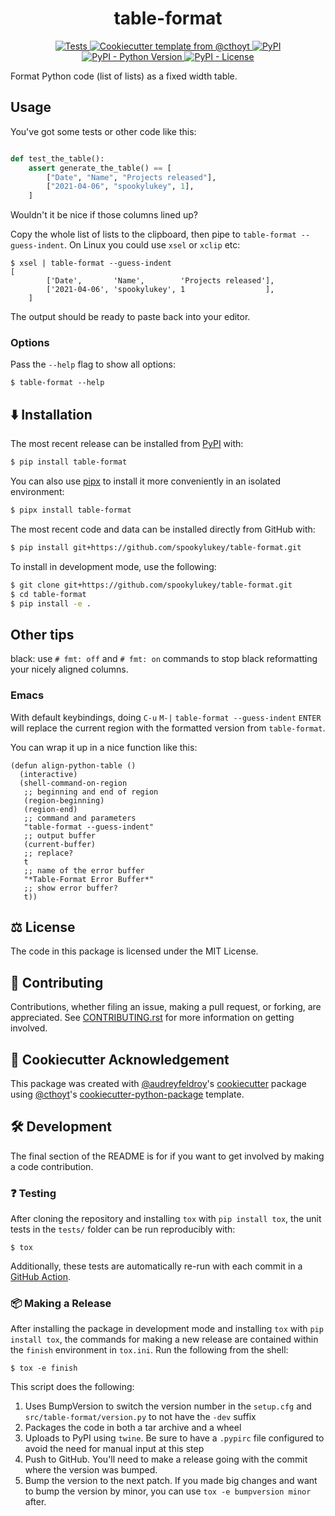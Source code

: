 <!--
<p align="center">
  <img src="docs/source/logo.png" height="150">
</p>
-->

<h1 align="center">
  table-format
</h1>

<p align="center">
    <a href="https://github.com/spookylukey/table-format/actions?query=workflow%3ATests">
        <img alt="Tests" src="https://github.com/spookylukey/table-format/workflows/Tests/badge.svg" />
    </a>
    <a href="https://github.com/cthoyt/cookiecutter-python-package">
        <img alt="Cookiecutter template from @cthoyt" src="https://img.shields.io/badge/Cookiecutter-python--package-yellow" /> 
    </a>
    <a href="https://pypi.org/project/table-format">
        <img alt="PyPI" src="https://img.shields.io/pypi/v/table-format" />
    </a>
    <a href="https://pypi.org/project/table-format">
        <img alt="PyPI - Python Version" src="https://img.shields.io/pypi/pyversions/table-format" />
    </a>
    <a href="https://github.com/spookylukey/table-format/blob/master/LICENSE">
        <img alt="PyPI - License" src="https://img.shields.io/pypi/l/table-format" />
    </a>
</p>

Format Python code (list of lists) as a fixed width table.

## Usage

You've got some tests or other code like this:
```python

def test_the_table():
    assert generate_the_table() == [
        ["Date", "Name", "Projects released"],
        ["2021-04-06", "spookylukey", 1],
    ]
```

Wouldn't it be nice if those columns lined up?

Copy the whole list of lists to the clipboard, then pipe to ``table-format
--guess-indent``. On Linux you could use `xsel` or `xclip` etc:

```shell
$ xsel | table-format --guess-indent
[
        ['Date',       'Name',        'Projects released'],
        ['2021-04-06', 'spookylukey', 1                  ],
    ]
```

The output should be ready to paste back into your editor.

### Options

Pass the `--help` flag to show all options:

```shell
$ table-format --help
```

## ⬇️ Installation

The most recent release can be installed from
[PyPI](https://pypi.org/project/table-format/) with:

```bash
$ pip install table-format
```

You can also use [pipx](https://pipxproject.github.io/pipx/) to install it more
conveniently in an isolated environment:

```bash
$ pipx install table-format
```


The most recent code and data can be installed directly from GitHub with:

```bash
$ pip install git+https://github.com/spookylukey/table-format.git
```

To install in development mode, use the following:

```bash
$ git clone git+https://github.com/spookylukey/table-format.git
$ cd table-format
$ pip install -e .
```
## Other tips

black: use `# fmt: off` and `# fmt: on` commands to stop black reformatting your
nicely aligned columns.


### Emacs
With default keybindings, doing `C-u` `M-|` `table-format --guess-indent` `ENTER` will
replace the current region with the formatted version from `table-format`.

You can wrap it up in a nice function like this:

```elisp
(defun align-python-table ()
  (interactive)
  (shell-command-on-region
   ;; beginning and end of region
   (region-beginning)
   (region-end)
   ;; command and parameters
   "table-format --guess-indent"
   ;; output buffer
   (current-buffer)
   ;; replace?
   t
   ;; name of the error buffer
   "*Table-Format Error Buffer*"
   ;; show error buffer?
   t))
```

## ⚖️ License

The code in this package is licensed under the MIT License.

## 🙏 Contributing
Contributions, whether filing an issue, making a pull request, or forking, are appreciated. See
[CONTRIBUTING.rst](https://github.com/spookylukey/table-format/blob/master/CONTRIBUTING.rst) for more information on getting
involved.

## 🍪 Cookiecutter Acknowledgement

This package was created with
[@audreyfeldroy](https://github.com/audreyfeldroy)'s
[cookiecutter](https://github.com/cookiecutter/cookiecutter) package using
[@cthoyt](https://github.com/cthoyt)'s
[cookiecutter-python-package](https://github.com/cthoyt/cookiecutter-python-package)
template.

## 🛠️ Development

The final section of the README is for if you want to get involved by making a code contribution.

### ❓ Testing

After cloning the repository and installing `tox` with `pip install tox`, the unit tests in the `tests/` folder can be
run reproducibly with:

```shell
$ tox
```

Additionally, these tests are automatically re-run with each commit in a [GitHub Action](https://github.com/spookylukey/table-format/actions?query=workflow%3ATests).

### 📦 Making a Release

After installing the package in development mode and installing
`tox` with `pip install tox`, the commands for making a new release are contained within the `finish` environment
in `tox.ini`. Run the following from the shell:

```shell
$ tox -e finish
```

This script does the following:

1. Uses BumpVersion to switch the version number in the `setup.cfg` and
   `src/table-format/version.py` to not have the `-dev` suffix
2. Packages the code in both a tar archive and a wheel
3. Uploads to PyPI using `twine`. Be sure to have a `.pypirc` file configured to avoid the need for manual input at this
   step
4. Push to GitHub. You'll need to make a release going with the commit where the version was bumped.
5. Bump the version to the next patch. If you made big changes and want to bump the version by minor, you can
   use `tox -e bumpversion minor` after.
